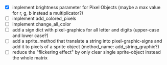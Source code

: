 - [x] implement brightness parameter for Pixel Objects (maybe a max value for r, g, b instead a multiplicator?)
- [ ] implement add_colored_pixels
- [ ] implement change_all_color
- [ ] add a sign dict with pixel-graphics for all letter and digits (upper-case and lower case?)
- [ ] add a sprite_method that translate a string into pixel-graphic-signs and add it to pixels of a sprite object (method_name: add_string_graphic?)
- [ ] reduce the "flickering effect" by only clear single sprite-object instead the whole matrix
